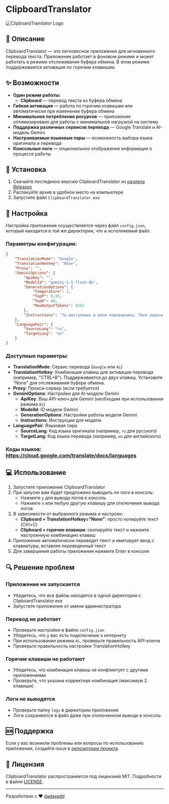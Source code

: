 # ClipboardTranslator

![ClipboardTranslator Logo](ClipboardTranslator/icon.ico)

## 📝 Описание

ClipboardTranslator — это легковесное приложение для мгновенного перевода текста. Приложение работает в фоновом режиме и может работать в режиме отслеживания буфера обмена. В этом режиме поддерживается активация по горячим клавишам.

## ✨ Возможности

- **Один режим работы:**
  - **Clipboard** — перевод текста из буфера обмена
- **Гибкая активация** — работа по горячим клавишам или автоматически при изменении буфера обмена
- **Минимальное потребление ресурсов** — приложение оптимизировано для работы с минимальной нагрузкой на систему
- **Поддержка различных сервисов перевода** — Google Translate и AI-модель Gemini
- **Настраиваемые языковые пары** — возможность выбора языка оригинала и перевода
- **Консольные логи** — опциональное отображение информации о процессе работы

## 🚀 Установка

1. Скачайте последнюю версию ClipboardTranslator из [раздела Releases](https://github.com/dadavadd/ClipboardTranslator/releases)
2. Распакуйте архив в удобное место на компьютере
3. Запустите файл `ClipboardTranslator.exe`

## 🔧 Настройка

Настройка приложения осуществляется через файл `config.json`, который находится в той же директории, что и исполняемый файл.

### Параметры конфигурации:

```json
{
    "TranslationMode": "Google",
    "TranslationHotkey": "None",
    "Proxy": "",
    "GeminiOptions": {
        "ApiKey": "",
        "ModelId": "gemini-1.5-flash-8b",
        "GenerationOptions": {
            "Temperature": 2,
            "TopP": 0.95,
            "TopK": 40,
            "MaxOutputTokens": 8192
        },
        "Instructions": "Ты выступаешь в роли переводчика. Твоя задача - точно перевести предоставленный текст с языка {0} на язык {1}..."
    },
    "LanguagePair": {
        "SourceLang": "ru",
        "TargetLang": "en"
    }
}
```

### Доступные параметры:

- **TranslationMode**: Сервис перевода (`Google` или `Ai`)
- **TranslationHotkey**: Комбинация клавиш для активации перевода (например, "CTRL+B"). Поддерживается до двух клавиш. Установите "None" для отслеживания буфера обмена.
- **Proxy**: Прокси-сервер (если требуется)
- **GeminiOptions**: Настройки для AI-модели Gemini
  - **ApiKey**: Ваш API-ключ для Gemini (необходим при использовании режима `Ai`)
  - **ModelId**: ID модели Gemini
  - **GenerationOptions**: Настройки работы модели Gemini
  - **Instructions**: Инструкции для модели
- **LanguagePair**: Языковая пара
  - **SourceLang**: Код языка оригинала (например, `ru` для русского)
  - **TargetLang**: Код языка перевода (например, `en` для английского)

### Коды языков: https://cloud.google.com/translate/docs/languages

## 💻 Использование

1. Запустите приложение ClipboardTranslator
2. При запуске вам будет предложено выводить ли логи в консоль:
   - Нажмите `y` для вывода логов в консоль
   - Нажмите `n` или любую другую клавишу для отключения вывода логов
3. В зависимости от выбранного режима и настроек:
   - **Clipboard + TranslationHotkey="None"**: просто копируйте текст (Ctrl+C)
   - **Clipboard + горячие клавиши**: скопируйте текст и нажмите настроенную комбинацию клавиш
4. Приложение автоматически переведет текст и имитирует ввод с клавиатуры, вставляя переведенный текст
5. Для завершения работы приложения нажмите Enter в консоли


## 🔍 Решение проблем

### Приложение не запускается
- Убедитесь, что все файлы находятся в одной директории с ClipboardTranslator.exe
- Запустите приложение от имени администратора

### Перевод не работает
- Проверьте настройки в файле `config.json`
- Убедитесь, что у вас есть подключение к интернету
- При использовании режима `Ai`, проверьте правильность API-ключа
- Проверьте правильность настройки TranslationHotkey

### Горячие клавиши не работают
- Убедитесь, что комбинация клавиш не конфликтует с другими приложениями
- Проверьте, что указана корректная комбинация (максимум 2 клавиши)

### Логи не выводятся
- Проверьте папку `logs` в директории приложения
- Логи сохраняются в файл даже при отключенном выводе в консоль

## 🆘 Поддержка

Если у вас возникли проблемы или вопросы по использованию приложения, создайте issue в [репозитории проекта](https://github.com/dadavadd/ClipboardTranslator/issues).

## 📄 Лицензия

ClipboardTranslator распространяется под лицензией MIT. Подробности в файле [LICENSE](ClipboardTranslator/blob/master/LICENSE.txt).

---

Разработано с ❤️ [dadavadd](https://github.com/dadavadd)
